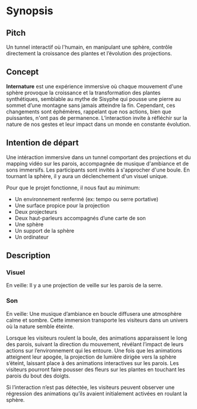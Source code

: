 # Synopsis

## Pitch 
Un tunnel interactif où l'humain, en manipulant une sphère, contrôle directement la croissance des plantes et l’évolution des projections. 

## Concept
**Internature** est une expérience immersive où chaque mouvement d'une sphère provoque la croissance et la transformation des plantes synthétiques, semblable au mythe de Sisyphe qui pousse une pierre au sommet d’une montagne sans jamais atteindre la fin. Cependant, ces changements sont éphémères, rappelant que nos actions, bien que puissantes, n'ont pas de permanence. L’interaction invite à réfléchir sur la nature de nos gestes et leur impact dans un monde en constante évolution.
 
## Intention de départ
Une intéraction immersive dans un tunnel comportant des projections et du mapping vidéo sur les parois, accompagnée de musique d'ambiance et de sons immersifs. Les participants sont invités à s'approcher d'une boule. En tournant la sphère, il y aura un déclenchement d'un visuel unique. 

Pour que le projet fonctionne, il nous faut au minimum: 
- Un environnement renfermé (ex: tempo ou serre portative) 
- Une surface propice pour la projection
- Deux projecteurs  
- Deux haut-parleurs accompagnés d’une carte de son 
- Une sphère  
- Un support de la sphère
- Un ordinateur 

## Description
### Visuel
En veille: Il y a une projection de veille sur les parois de la serre. 


### Son
En veille: Une musique d’ambiance en boucle diffusera une atmosphère calme et sombre. Cette immersion transporte les visiteurs dans un univers où la nature semble éteinte. 

Lorsque les visiteurs roulent la boule, des animations apparaissent le long des parois, suivant la direction du mouvement, révélant l’impact de leurs actions sur l’environnement qui les entoure. Une fois que les animations atteignent leur apogée, la projection de lumière dirigée vers la sphère s’éteint, laissant place à des animations interactives sur les parois.  Les visiteurs pourront faire pousser des fleurs sur les plantes en touchant les parois du bout des doigts.

Si l’interaction n’est pas détectée, les visiteurs peuvent observer une régression des animations qu’ils avaient initialement activées en roulant la sphère. 
